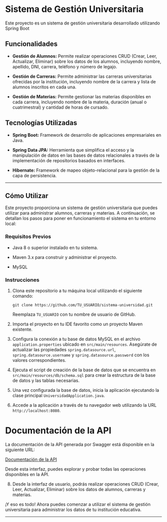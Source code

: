 # Sistema de Gestión Universitaria

Este proyecto es un sistema de gestión universitaria desarrollado utilizando Spring Boot

## Funcionalidades

- **Gestión de Alumnos:** Permite realizar operaciones CRUD (Crear, Leer, Actualizar, Eliminar) sobre los datos de los alumnos, incluyendo nombre, apellido, DNI, carrera, teléfono y número de legajo.
  
- **Gestión de Carreras:** Permite administrar las carreras universitarias ofrecidas por la institución, incluyendo nombre de la carrera y lista de alumnos inscritos en cada una.

- **Gestión de Materias:** Permite gestionar las materias disponibles en cada carrera, incluyendo nombre de la materia, duración (anual o cuatrimestral) y cantidad de horas de cursado.

## Tecnologías Utilizadas

- **Spring Boot:** Framework de desarrollo de aplicaciones empresariales en Java.
  
- **Spring Data JPA:** Herramienta que simplifica el acceso y la manipulación de datos en las bases de datos relacionales a través de la implementación de repositorios basados en interfaces.

- **Hibernate:** Framework de mapeo objeto-relacional para la gestión de la capa de persistencia.

---

## Cómo Utilizar

Este proyecto proporciona un sistema de gestión universitaria que puedes utilizar para administrar alumnos, carreras y materias. A continuación, se detallan los pasos para poner en funcionamiento el sistema en tu entorno local:

### Requisitos Previos

- Java 8 o superior instalado en tu sistema.
  
- Maven 3.x para construir y administrar el proyecto.
  
- MySQL

### Instrucciones

1. Clona este repositorio a tu máquina local utilizando el siguiente comando:
   ```
   git clone https://github.com/TU_USUARIO/sistema-universidad.git
   ```
   Reemplaza `TU_USUARIO` con tu nombre de usuario de GitHub.

2. Importa el proyecto en tu IDE favorito como un proyecto Maven existente.

3. Configura la conexión a tu base de datos MySQL en el archivo `application.properties` ubicado en `src/main/resources`. Asegúrate de actualizar las propiedades `spring.datasource.url`, `spring.datasource.username` y `spring.datasource.password` con los valores correspondientes.

4. Ejecuta el script de creación de la base de datos que se encuentra en `src/main/resources/db/schema.sql` para crear la estructura de la base de datos y las tablas necesarias.

5. Una vez configurada la base de datos, inicia la aplicación ejecutando la clase principal `UniversidadApplication.java`.

6. Accede a la aplicación a través de tu navegador web utilizando la URL `http://localhost:8080`.

# Documentación de la API

La documentación de la API generada por Swagger está disponible en la siguiente URL:

[Documentación de la API](http://localhost:8080/swagger-ui/index.html)

Desde esta interfaz, puedes explorar y probar todas las operaciones disponibles en la API.

8. Desde la interfaz de usuario, podrás realizar operaciones CRUD (Crear, Leer, Actualizar, Eliminar) sobre los datos de alumnos, carreras y materias.

¡Y eso es todo! Ahora puedes comenzar a utilizar el sistema de gestión universitaria para administrar los datos de tu institución educativa.

---
